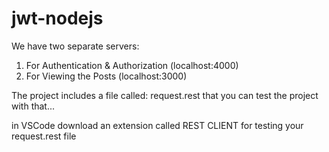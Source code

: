 # jwt-nodejs

We have two separate servers:
  1. For Authentication & Authorization (localhost:4000)
  2. For Viewing the Posts (localhost:3000)

The project includes a file called: request.rest that you can test the project with that...

in VSCode download an extension called REST CLIENT for testing your request.rest file

